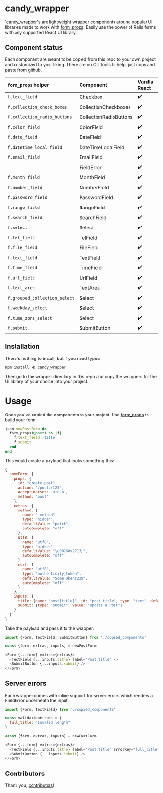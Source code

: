 # candy_wrapper

'candy_wrapper's are lightweight wrapper components around popular UI libraries made to work with [form_props]. Easily
use the power of Rails forms with any supported React UI library.

## Component status

Each component are meant to be copied from this repo to your own project and customized to your liking. There are no
CLI tools to help. just copy and paste from github.

| `form_props` helper           | Component              | Vanilla React      | React Aria           | ?                    |
| :---------------------------- | :--------------------- | :----------------- | :------------------- | :------------------- |
| `f.text_field`                | Checkbox               | :heavy_check_mark: | :white_large_square: | :white_large_square: |
| `f.collection_check_boxes`    | CollectionCheckboxes   | :heavy_check_mark: | :white_large_square: | :white_large_square: |
| `f.collection_radio_buttons`  | CollectionRadioButtons | :heavy_check_mark: | :white_large_square: | :white_large_square: |
| `f.color_field`               | ColorField             | :heavy_check_mark: | :white_large_square: | :white_large_square: |
| `f.date_field`                | DateField              | :heavy_check_mark: | :white_large_square: | :white_large_square: |
| `f.datetime_local_field`      | DateTimeLocalField     | :heavy_check_mark: | :white_large_square: | :white_large_square: |
| `f.email_field`               | EmailField             | :heavy_check_mark: | :white_large_square: | :white_large_square: |
|                               | FieldError             | :heavy_check_mark: | :white_large_square: | :white_large_square: |
| `f.month_field`               | MonthField             | :heavy_check_mark: | :white_large_square: | :white_large_square: |
| `f.number_field`              | NumberField            | :heavy_check_mark: | :white_large_square: | :white_large_square: |
| `f.password_field`            | PasswordField          | :heavy_check_mark: | :white_large_square: | :white_large_square: |
| `f.range_field`               | RangeField             | :heavy_check_mark: | :white_large_square: | :white_large_square: |
| `f.search_field`              | SearchField            | :heavy_check_mark: | :white_large_square: | :white_large_square: |
| `f.select`                    | Select                 | :heavy_check_mark: | :white_large_square: | :white_large_square: |
| `f.tel_field`                 | TelField               | :heavy_check_mark: | :white_large_square: | :white_large_square: |
| `f.file_field`                | FileField              | :heavy_check_mark: | :white_large_square: | :white_large_square: |
| `f.text_field`                | TextField              | :heavy_check_mark: | :white_large_square: | :white_large_square: |
| `f.time_field`                | TimeField              | :heavy_check_mark: | :white_large_square: | :white_large_square: |
| `f.url_field`                 | UrlField               | :heavy_check_mark: | :white_large_square: | :white_large_square: |
| `f.text_area`                 | TextArea               | :heavy_check_mark: | :white_large_square: | :white_large_square: |
| `f.grouped_collection_select` | Select                 | :heavy_check_mark: | :white_large_square: | :white_large_square: |
| `f.weekday_select`            | Select                 | :heavy_check_mark: | :white_large_square: | :white_large_square: |
| `f.time_zone_select`          | Select                 | :heavy_check_mark: | :white_large_square: | :white_large_square: |
| `f.submit`                    | SubmitButton           | :heavy_check_mark: | :white_large_square: | :white_large_square: |

## Installation

There's nothing to install, but if you need types:

```
npm install -D candy_wrapper
```

Then go to the wrapper directory in this repo and copy the wrappers for the UI library of your choice into your project.

# Usage

Once you've copied the components to your project. Use [form_props] to build your form:

```ruby
json.newPostForm do
  form_props(@post) do |f|
    f.text_field :title
    f.submit
  end
end
```

This would create a payload that looks something this:

```js
{
  someForm: {
    props: {
      id: "create-post",
      action: "/posts/123",
      acceptCharset: "UTF-8",
      method: "post"
    },
    extras: {
      method: {
        name: "_method",
        type: "hidden",
        defaultValue: "patch",
        autoComplete: "off"
      },
      utf8: {
        name: "utf8",
        type: "hidden",
        defaultValue: "\u0026#x2713;",
        autoComplete: "off"
      }
      csrf: {
        name: "utf8",
        type: "authenticity_token",
        defaultValue: "SomeTOken!23$",
        autoComplete: "off"
      }
    },
    inputs: {
      title: {name: "post[title]", id: "post_title", type: "text", defaultValue: "hello"},
      submit: {type: "submit", value: "Update a Post"}
    }
  }
}
```

Take the payload and pass it to the wrapper:

```js
import {Form, TextField, SubmitButton} from './copied_components'

const {form, extras, inputs} = newPostForm

<Form {...form} extras={extras}>
  <TextField {...inputs.title} label="Post title" />
  <SubmitButton {...inputs.submit} />
</Form>
```

## Server errors

Each wrapper comes with inline support for server errors which renders a FieldError
underneath the input.

```js
import {Form, TextField} from './copied_components'

const validationErrors = {
  full_title: "Invalid length"
}

const {form, extras, inputs} = newPostForm

<Form {...form} extras={extras}>
  <TextField {...inputs.title} label="Post title" errorKey="full_title" />
  <SubmitButton {...inputs.submit} />
</Form>
```

## Contributors

Thank you, [contributors]!

[contributors]: https://github.com/thoughtbot/candy_wrapper/graphs/contributors
[form_props]: https://github.com/thoughtbot/form_props
